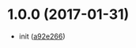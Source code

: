 <a name="1.0.0"></a>
# 1.0.0 (2017-01-31)

* init ([a92e266](https://github.com/kikobeats/titleize-props/commit/a92e266))



